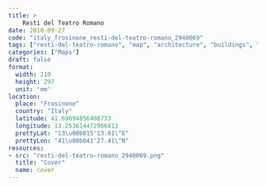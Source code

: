 ```yaml
---
title: > 
    Resti del Teatro Romano
date: 2018-09-27
code: "italy_frosinone_resti-del-teatro-romano_2940069"
tags: ["resti-del-teatro-romano", "map", "architecture", "buildings", "Frosinone", "Italy"]
categories: ["Maps"]
draft: false
format:
  width: 210
  height: 297
  unit: 'mm'
location:
  place: "Frosinone"
  country: "Italy"
  latitude: 41.69094856408733
  longitude: 13.253614472966813
  prettyLat: "13\u00b015'13.01\"E"
  prettyLon: "41\u00b041'27.41\"N"
resources:
- src: "resti-del-teatro-romano_2940069.png"
  title: "Cover"
  name: cover
---
```

